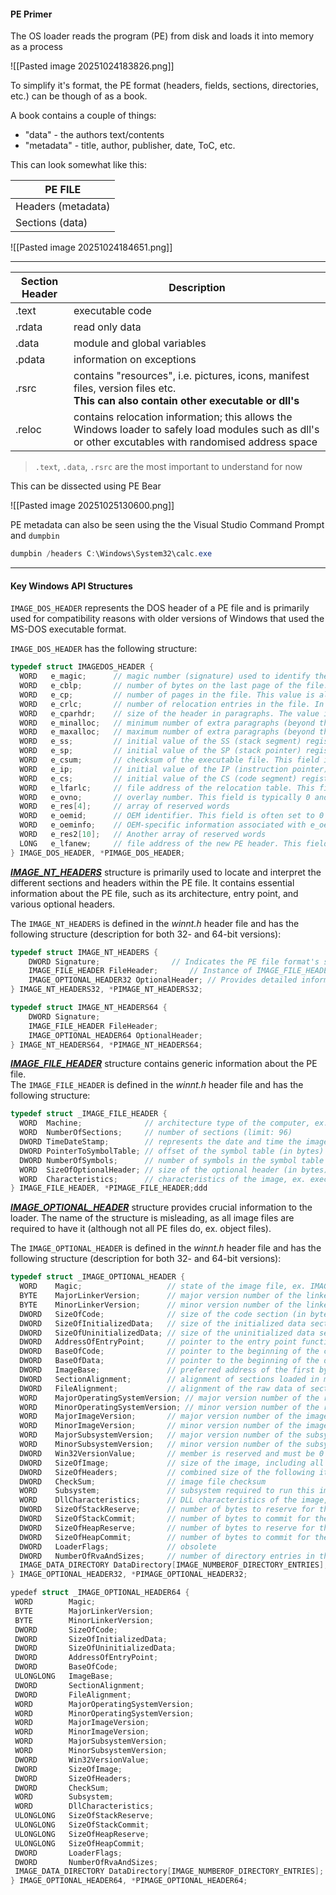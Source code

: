 
#### PE Primer

The OS loader reads the program (PE) from disk and loads it into memory as a process

![[Pasted image 20251024183826.png]]

To simplify it's format, the PE format (headers, fields, sections, directories, etc.) can be though of as a book.

A book contains a couple of things:
- "data" - the authors text/contents
- "metadata" - title, author, publisher, date, ToC, etc.

This can look somewhat like this:

| PE FILE            |
| ------------------ |
| Headers (metadata) |
| Sections (data)    |


![[Pasted image 20251024184651.png]]


---


| Section Header | Description                                                                                                                                            |
| -------------- | ------------------------------------------------------------------------------------------------------------------------------------------------------ |
| .text          | executable code                                                                                                                                        |
| .rdata         | read only data                                                                                                                                         |
| .data          | module and global variables                                                                                                                            |
| .pdata         | information on exceptions                                                                                                                              |
| .rsrc          | contains "resources", i.e. pictures, icons, manifest files, version files etc.<br>**This can also contain other executable or dll's**                  |
| .reloc         | contains relocation information; this allows the Windows loader to safely load modules such as dll's or other excutables with randomised address space |

> `.text`, `.data`, `.rsrc` are the most important to understand for now


This can be dissected using PE Bear

![[Pasted image 20251025130600.png]]


PE metadata can also be seen using the  the Visual Studio Command Prompt and `dumpbin`

```powershell
dumpbin /headers C:\Windows\System32\calc.exe
```

---

#### Key Windows API Structures

`IMAGE_DOS_HEADER` represents the DOS header of a PE file and is primarily used for compatibility reasons with older versions of Windows that used the MS-DOS executable format.

`IMAGE_DOS_HEADER` has the following structure:

```c
typedef struct IMAGEDOS_HEADER {
  WORD   e_magic;      // magic number (signature) used to identify the file format. In a valid PE file, this field should contain IMAGE_DOS_SIGNATURE (0x5A4D)
  WORD   e_cblp;       // number of bytes on the last page of the file. This value is typically 0 and is used for alignment purposes
  WORD   e_cp;         // number of pages in the file. This value is also used for alignment and is typically 0
  WORD   e_crlc;       // number of relocation entries in the file. In modern PE files, this value is usually 0
  WORD   e_cparhdr;    // size of the header in paragraphs. The value is typically 4 and is used for calculating the offset to the PE header
  WORD   e_minalloc;   // minimum number of extra paragraphs (beyond the header) required by the program
  WORD   e_maxalloc;   // maximum number of extra paragraphs (beyond the header) required by the program
  WORD   e_ss;         // initial value of the SS (stack segment) register
  WORD   e_sp;         // initial value of the SP (stack pointer) register
  WORD   e_csum;       // checksum of the executable file. This field is often set to 0
  WORD   e_ip;         // initial value of the IP (instruction pointer) register
  WORD   e_cs;         // initial value of the CS (code segment) register
  WORD   e_lfarlc;     // file address of the relocation table. This field is typically set to IMAGE_FIRST_SECTION_OFFSET (0x40)
  WORD   e_ovno;       // overlay number. This field is typically 0 and is used when the executable has multiple overlays
  WORD   e_res[4];     // array of reserved words
  WORD   e_oemid;      // OEM identifier. This field is often set to 0
  WORD   e_oeminfo;    // OEM-specific information associated with e_oemid
  WORD   e_res2[10];   // Another array of reserved words
  LONG   e_lfanew;     // file address of the new PE header. This field points to the beginning of the PE header in the file
} IMAGE_DOS_HEADER, *PIMAGE_DOS_HEADER;
```


[**_IMAGE_NT_HEADERS_**](https://learn.microsoft.com/en-us/windows/win32/api/winnt/ns-winnt-image_nt_headers32) structure is primarily used to locate and interpret the different sections and headers within the PE file. It contains essential information about the PE file, such as its architecture, entry point, and various optional headers.

The `IMAGE_NT_HEADERS` is defined in the _winnt.h_ header file and has the following structure (description for both 32- and 64-bit versions):

```c
typedef struct IMAGE_NT_HEADERS {
    DWORD Signature;				// Indicates the PE file format's signature. It helps identify the file format as a PE file
    IMAGE_FILE_HEADER FileHeader;		// Instance of IMAGE_FILE_HEADER structure, containing info such as the target machine, number of sections, time stamp, etc.
    IMAGE_OPTIONAL_HEADER32 OptionalHeader;	// Provides detailed information about the PE file, including its entry point, image base address, sections, imports, exports
} IMAGE_NT_HEADERS32, *PIMAGE_NT_HEADERS32;
```

```c
typedef struct IMAGE_NT_HEADERS64 {
    DWORD Signature;
    IMAGE_FILE_HEADER FileHeader;
    IMAGE_OPTIONAL_HEADER64 OptionalHeader;
} IMAGE_NT_HEADERS64, *PIMAGE_NT_HEADERS64;
```

[**_IMAGE_FILE_HEADER_**](https://learn.microsoft.com/en-us/windows/win32/api/winnt/ns-winnt-image_file_header) structure contains generic information about the PE file.  
The `IMAGE_FILE_HEADER` is defined in the _winnt.h_ header file and has the following structure:

```c
typedef struct _IMAGE_FILE_HEADER {
  WORD  Machine;              // architecture type of the computer, ex. x86, x64, Itanium
  WORD  NumberOfSections;     // number of sections (limit: 96)
  DWORD TimeDateStamp;        // represents the date and time the image was created by the linker
  DWORD PointerToSymbolTable; // offset of the symbol table (in bytes)
  DWORD NumberOfSymbols;      // number of symbols in the symbol table
  WORD  SizeOfOptionalHeader; // size of the optional header (in bytes)
  WORD  Characteristics;      // characteristics of the image, ex. executable image, system file, DLL, etc.
} IMAGE_FILE_HEADER, *PIMAGE_FILE_HEADER;ddd
```

[**_IMAGE_OPTIONAL_HEADER_**](https://learn.microsoft.com/en-us/windows/win32/api/winnt/ns-winnt-image_optional_header32) structure provides crucial information to the loader. The name of the structure is misleading, as all image files are required to have it (although not all PE files do, ex. object files).

The `IMAGE_OPTIONAL_HEADER` is defined in the _winnt.h_ header file and has the following structure (description for both 32- and 64-bit versions):

```c
typedef struct _IMAGE_OPTIONAL_HEADER {
  WORD    Magic;                   // state of the image file, ex. IMAGE_NT_OPTIONAL_HDR32_MAGIC, IMAGE_NT_OPTIONAL_HDR64_MAGIC, etc.
  BYTE    MajorLinkerVersion;      // major version number of the linker
  BYTE    MinorLinkerVersion;      // minor version number of the linker
  DWORD   SizeOfCode;              // size of the code section (in bytes)
  DWORD   SizeOfInitializedData;   // size of the initialized data section (in bytes)
  DWORD   SizeOfUninitializedData; // size of the uninitialized data section (in bytes)
  DWORD   AddressOfEntryPoint;     // pointer to the entry point function, relative to the image base address
  DWORD   BaseOfCode;              // pointer to the beginning of the code section, relative to the image base
  DWORD   BaseOfData;              // pointer to the beginning of the data section, relative to the image base
  DWORD   ImageBase;               // preferred address of the first byte of the image when it is loaded in memory (multiple of 64 kB)
  DWORD   SectionAlignment;        // alignment of sections loaded in memory (in bytes)
  DWORD   FileAlignment;           // alignment of the raw data of sections in the image file (in bytes)
  WORD    MajorOperatingSystemVersion; // major version number of the required OS
  WORD    MinorOperatingSystemVersion; // minor version number of the required OS
  WORD    MajorImageVersion;       // major version number of the image
  WORD    MinorImageVersion;       // minor version number of the image
  WORD    MajorSubsystemVersion;   // major version number of the subsystem
  WORD    MinorSubsystemVersion;   // minor version number of the subsystem
  DWORD   Win32VersionValue;       // member is reserved and must be 0
  DWORD   SizeOfImage;             // size of the image, including all headers (in bytes)
  DWORD   SizeOfHeaders;           // combined size of the following items: e_lfanew (from IMAGE_DOS_HEADER), 4 byte signature, size of IMAGE_FILE_HEADER, size of optional header, size of all section headers
  DWORD   CheckSum;                // image file checksum
  WORD    Subsystem;               // subsystem required to run this image, ex. native, GUI, CUI, POSIX, etc.
  WORD    DllCharacteristics;      // DLL characteristics of the image, ex. dynamic base, DEP, CFG, no SEH, etc.
  DWORD   SizeOfStackReserve;      // number of bytes to reserve for the stack
  DWORD   SizeOfStackCommit;       // number of bytes to commit for the stack
  DWORD   SizeOfHeapReserve;       // number of bytes to reserve for the local heap
  DWORD   SizeOfHeapCommit;        // number of bytes to commit for the local heap
  DWORD   LoaderFlags;             // obsolete
  DWORD   NumberOfRvaAndSizes;     // number of directory entries in the remainder of the optional header
  IMAGE_DATA_DIRECTORY DataDirectory[IMAGE_NUMBEROF_DIRECTORY_ENTRIES]; // array of IMAGE_DATA_DIRECTORY structures, each index number is assiociated with different type of data directory (see below)
} IMAGE_OPTIONAL_HEADER32, *PIMAGE_OPTIONAL_HEADER32;
```

```c
ypedef struct _IMAGE_OPTIONAL_HEADER64 {
 WORD        Magic;                      
 BYTE        MajorLinkerVersion;         
 BYTE        MinorLinkerVersion;         
 DWORD       SizeOfCode;                 
 DWORD       SizeOfInitializedData;      
 DWORD       SizeOfUninitializedData;    
 DWORD       AddressOfEntryPoint;        
 DWORD       BaseOfCode;                 
 ULONGLONG   ImageBase;                  
 DWORD       SectionAlignment;           
 DWORD       FileAlignment;              
 WORD        MajorOperatingSystemVersion; 
 WORD        MinorOperatingSystemVersion;
 WORD        MajorImageVersion;
 WORD        MinorImageVersion;
 WORD        MajorSubsystemVersion;
 WORD        MinorSubsystemVersion;
 DWORD       Win32VersionValue;
 DWORD       SizeOfImage;
 DWORD       SizeOfHeaders;
 DWORD       CheckSum;
 WORD        Subsystem;
 WORD        DllCharacteristics;
 ULONGLONG   SizeOfStackReserve;
 ULONGLONG   SizeOfStackCommit;
 ULONGLONG   SizeOfHeapReserve;
 ULONGLONG   SizeOfHeapCommit;
 DWORD       LoaderFlags;
 DWORD       NumberOfRvaAndSizes;
 IMAGE_DATA_DIRECTORY DataDirectory[IMAGE_NUMBEROF_DIRECTORY_ENTRIES];
} IMAGE_OPTIONAL_HEADER64, *PIMAGE_OPTIONAL_HEADER64;
```